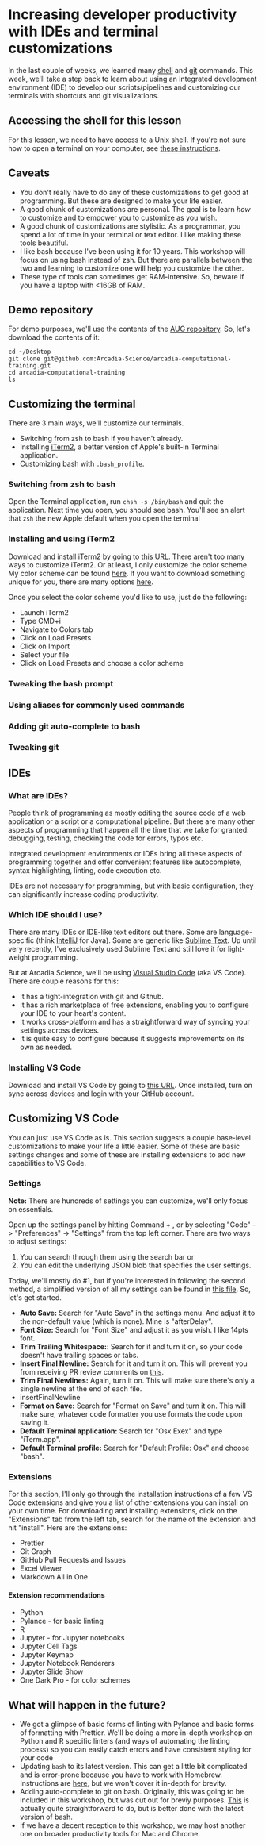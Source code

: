 # Increasing developer productivity with IDEs and terminal customizations

In the last couple of weeks, we learned many [shell](../20220906-intro-to-shell1/lesson.md) and [git](../../workshops/20220920-intro-to-git-and-github/lesson.md) commands. This week, we'll take a step back to learn about using an integrated development environment (IDE) to develop our scripts/pipelines and customizing our terminals with shortcuts and git visualizations.

## Accessing the shell for this lesson

For this lesson, we need to have access to a Unix shell.
If you're not sure how to open a terminal on your computer, see [these instructions](https://swcarpentry.github.io/shell-novice/setup.html).

## Caveats

- You don't really have to do any of these customizations to get good at programming. But these are designed to make your life easier.
- A good chunk of customizations are personal. The goal is to learn _how_ to customize and to empower you to customize as you wish.
- A good chunk of customizations are stylistic. As a programmar, you spend a lot of time in your terminal or text editor. I like making these tools beautiful.
- I like bash because I've been using it for 10 years. This workshop will focus on using bash instead of zsh. But there are parallels between the two and learning to customize one will help you customize the other.
- These type of tools can sometimes get RAM-intensive. So, beware if you have a laptop with <16GB of RAM.

## Demo repository

For demo purposes, we'll use the contents of the [AUG repository](https://github.com/Arcadia-Science/arcadia-computational-training). So, let's download the contents of it:

```{bash}
cd ~/Desktop
git clone git@github.com:Arcadia-Science/arcadia-computational-training.git
cd arcadia-computational-training
ls
```

## Customizing the terminal

There are 3 main ways, we'll customize our terminals.

- Switching from zsh to bash if you haven't already.
- Installing [iTerm2](https://iterm2.com/), a better version of Apple's built-in Terminal application.
- Customizing bash with `.bash_profile`.

### Switching from zsh to bash

Open the Terminal application, run `chsh -s /bin/bash` and quit the application. Next time you open, you should see bash. You'll see an alert that `zsh` the new Apple default when you open the terminal

### Installing and using iTerm2

Download and install iTerm2 by going to [this URL](https://iterm2.com/). There aren't too many ways to customize iTerm2. Or at least, I only customize the color scheme. My color scheme can be found [here](config-and-dotfiles/iterm.json). If you want to download something unique for you, there are many options [here](https://iterm2colorschemes.com/).

Once you select the color scheme you'd like to use, just do the following:

- Launch iTerm2
- Type CMD+i
- Navigate to Colors tab
- Click on Load Presets
- Click on Import
- Select your file
- Click on Load Presets and choose a color scheme

### Tweaking the bash prompt

### Using aliases for commonly used commands

### Adding git auto-complete to bash

### Tweaking git

## IDEs

### What are IDEs?

People think of programming as mostly editing the source code of a web application or a script or a computational pipeline. But there are many other aspects of programming that happen all the time that we take for granted: debugging, testing, checking the code for errors, typos etc.

Integrated development environments or IDEs bring all these aspects of programming together and offer convenient features like autocomplete, syntax highlighting, linting, code execution etc.

IDEs are not necessary for programming, but with basic configuration, they can significantly increase coding productivity.

### Which IDE should I use?

There are many IDEs or IDE-like text editors out there. Some are language-specific (think [IntelliJ](https://www.jetbrains.com/idea/) for Java). Some are generic like [Sublime Text](https://www.sublimehq.com/). Up until very recently, I've exclusively used Sublime Text and still love it for light-weight programming.

But at Arcadia Science, we'll be using [Visual Studio Code](https://code.visualstudio.com/) (aka VS Code). There are couple reasons for this:

- It has a tight-integration with git and Github.
- It has a rich marketplace of free extensions, enabling you to configure your IDE to your heart's content.
- It works cross-platform and has a straightforward way of syncing your settings across devices.
- It is quite easy to configure because it suggests improvements on its own as needed.

### Installing VS Code

Download and install VS Code by going to [this URL](https://code.visualstudio.com/download). Once installed, turn on sync across devices and login with your GitHub account.

## Customizing VS Code

You can just use VS Code as is. This section suggests a couple base-level customizations to make your life a little easier. Some of these are basic settings changes and some of these are installing extensions to add new capabilities to VS Code.

### Settings

**Note:** There are hundreds of settings you can customize, we'll only focus on essentials.

Open up the settings panel by hitting Command + , or by selecting "Code" -> "Preferences" -> "Settings" from the top left corner. There are two ways to adjust settings:

1. You can search through them using the search bar or
2. You can edit the underlying JSON blob that specifies the user settings.

Today, we'll mostly do #1, but if you're interested in following the second method, a simplified version of all my settings can be found in [this file](config-and-dotfiles/vscode_settings.json). So, let's get started.

- **Auto Save:** Search for "Auto Save" in the settings menu. And adjust it to the non-default value (which is none). Mine is "afterDelay".
- **Font Size:** Search for "Font Size" and adjust it as you wish. I like 14pts font.
- **Trim Trailing Whitespace:**: Search for it and turn it on, so your code doesn't have trailing spaces or tabs.
- **Insert Final Newline:** Search for it and turn it on. This will prevent you from receiving PR review comments on [this](https://stackoverflow.com/questions/729692/why-should-text-files-end-with-a-newline).
- **Trim Final Newlines:** Again, turn it on. This will make sure there's only a single newline at the end of each file.
- insertFinalNewline
- **Format on Save:** Search for "Format on Save" and turn it on. This will make sure, whatever code formatter you use formats the code upon saving it.
- **Default Terminal application:** Search for "Osx Exex" and type "iTerm.app".
- **Default Terminal profile:** Search for "Default Profile: Osx" and choose "bash".

### Extensions

For this section, I'll only go through the installation instructions of a few VS Code extensions and give you a list of other extensions you can install on your own time. For downloading and installing extensions, click on the "Extensions" tab from the left tab, search for the name of the extension and hit "install". Here are the extensions:

- Prettier
- Git Graph
- GitHub Pull Requests and Issues
- Excel Viewer
- Markdown All in One

#### Extension recommendations

- Python
- Pylance - for basic linting
- R
- Jupyter - for Jupyter notebooks
- Jupyter Cell Tags
- Jupyter Keymap
- Jupyter Notebook Renderers
- Jupyter Slide Show
- One Dark Pro - for color schemes

## What will happen in the future?

- We got a glimpse of basic forms of linting with Pylance and basic forms of formatting with Prettier. We'll be doing a more in-depth workshop on Python and R specific linters (and ways of automating the linting process) so you can easily catch errors and have consistent styling for your code
- Updating `bash` to its latest version. This can get a little bit complicated and is error-prone because you have to work with Homebrew. Instructions are [here](https://itnext.io/upgrading-bash-on-macos-7138bd1066ba), but we won't cover it in-depth for brevity.
- Adding auto-complete to git on bash. Originally, this was going to be included in this workshop, but was cut out for breviy purposes. [This](https://stackoverflow.com/questions/12399002/how-to-configure-git-bash-command-line-completion) is actually quite straightforward to do, but is better done with the latest version of bash.
- If we have a decent reception to this workshop, we may host another one on broader productivity tools for Mac and Chrome.
